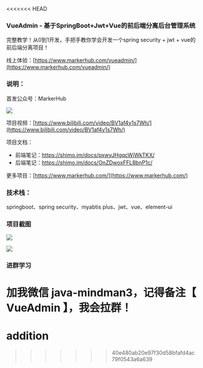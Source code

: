 <<<<<<< HEAD
### VueAdmin - 基于SpringBoot+Jwt+Vue的前后端分离后台管理系统

完整教学！从0到1开发，手把手教你学会开发一个spring security + jwt + vue的前后端分离项目！

线上体验：[https://www.markerhub.com/vueadmin/](https://www.markerhub.com/vueadmin/)

### 说明：

首发公众号：MarkerHub

![](https://image-1300566513.cos.ap-guangzhou.myqcloud.com/mine/MarkerHub.jpg)

项目视频：[https://www.bilibili.com/video/BV1af4y1s7Wh/](https://www.bilibili.com/video/BV1af4y1s7Wh/)

项目文档：
* 前端笔记：https://shimo.im/docs/pxwyJHgqcWjWkTKX/ 
* 后端笔记：https://shimo.im/docs/OnZDwoxFFL8bnP1c/

更多项目：[https://www.markerhub.com/](https://www.markerhub.com/)

### 技术栈：
springboot、spring security、myabtis plus、jwt、vue、element-ui

### 项目截图
![](https://image-1300566513.cos.ap-guangzhou.myqcloud.com/upload/images/20210423/a1c8e24a38cf4f02bda1afb18d1ed063.png)

![](https://image-1300566513.cos.ap-guangzhou.myqcloud.com/upload/images/20210423/7e8914009bd94fa79b603cf2476a89ac.png)

### 进群学习

加我微信 java-mindman3，记得备注【 VueAdmin 】，我会拉群！
=======
# addition
>>>>>>> 40e480ab20e97f30d58bfafd4ac79f0543a6a639
